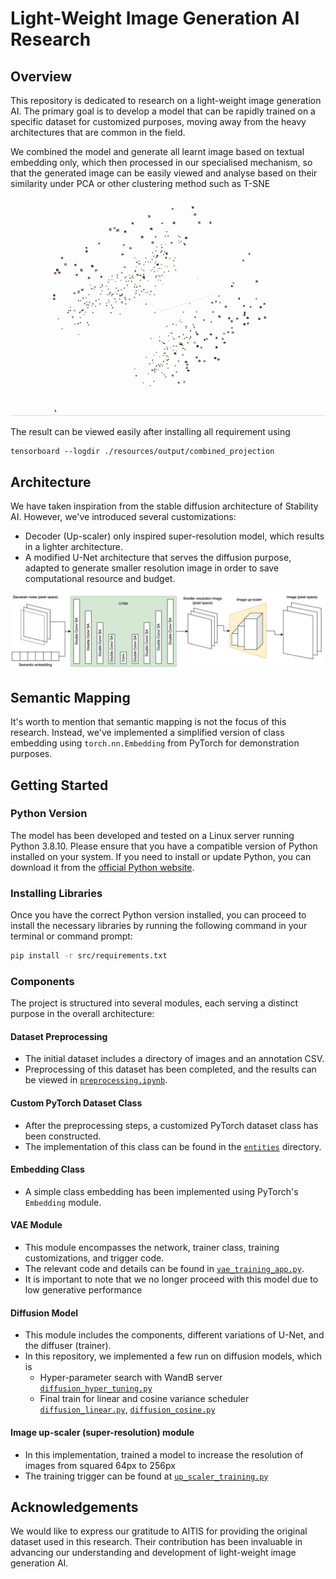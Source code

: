 # Light-Weight Image Generation AI Research

## Overview
This repository is dedicated to research on a light-weight image generation AI. The primary goal is to develop a model that can be rapidly trained on a specific dataset for customized purposes, moving away from the heavy architectures that are common in the field.

We combined the model and generate all learnt image based on textual embedding only, which then processed in our specialised
mechanism, so that the generated image can be easily viewed and analyse based on their similarity under PCA or other clustering
method such as T-SNE


![Final result](./appendices/projected_result.gif)

The result can be viewed easily after installing all requirement using


```shell
tensorboard --logdir ./resources/output/combined_projection
```

## Architecture
We have taken inspiration from the stable diffusion architecture of Stability AI. However, we've introduced several customizations:
- Decoder (Up-scaler) only inspired super-resolution model, which results in a lighter architecture.
- A modified U-Net architecture that serves the diffusion purpose, adapted to generate smaller resolution image in order to save computational resource and budget.


![Project architecture](./appendices/final_model.jpeg)


## Semantic Mapping
It's worth to mention that semantic mapping is not the focus of this research. Instead, we've implemented a simplified version of class embedding using `torch.nn.Embedding` from PyTorch for demonstration purposes.

## Getting Started

### Python Version
The model has been developed and tested on a Linux server running Python 3.8.10. Please ensure that you have a compatible version of Python installed on your system. If you need to install or update Python, you can download it from the [official Python website](https://www.python.org/downloads/).

### Installing Libraries
Once you have the correct Python version installed, you can proceed to install the necessary libraries by running the following command in your terminal or command prompt:
```sh
pip install -r src/requirements.txt
```

### Components
The project is structured into several modules, each serving a distinct purpose in the overall architecture:

#### Dataset Preprocessing
- The initial dataset includes a directory of images and an annotation CSV.
- Preprocessing of this dataset has been completed, and the results can be viewed in [`preprocessing.ipynb`](src/preprocessing.ipynb).

#### Custom PyTorch Dataset Class
- After the preprocessing steps, a customized PyTorch dataset class has been constructed.
- The implementation of this class can be found in the [`entities`](src/entities) directory.

#### Embedding Class
- A simple class embedding has been implemented using PyTorch's `Embedding` module.

#### VAE Module
- This module encompasses the network, trainer class, training customizations, and trigger code.
- The relevant code and details can be found in [`vae_training_app.py`](src/vae_training_app.py).
- It is important to note that we no longer proceed with this model due to low generative performance

#### Diffusion Model
- This module includes the components, different variations of U-Net, and the diffuser (trainer).
- In this repository, we implemented a few run on diffusion models, which is
  - Hyper-parameter search with WandB server [`diffusion_hyper_tuning.py`](src/diffusion_hyper_tuning.py)
  - Final train for linear and cosine variance scheduler [`diffusion_linear.py`](src/diffusion_linear.py), [`diffusion_cosine.py`](src/diffusion_cosine.py)

#### Image up-scaler (super-resolution) module
- In this implementation, trained a model to increase the resolution of images from squared 64px to 256px
- The training trigger can be found at [`up_scaler_training.py`](src/up_scaler_training.py)

## Acknowledgements
We would like to express our gratitude to AITIS for providing the original dataset used in this research. Their contribution has been invaluable in advancing our understanding and development of light-weight image generation AI.

